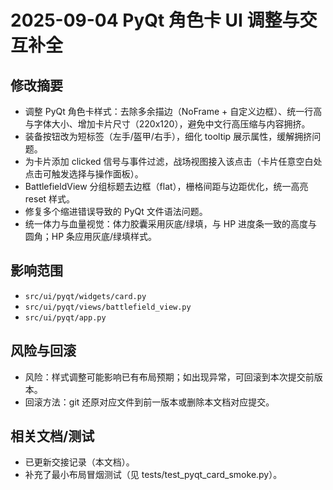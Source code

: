 # 2025-09-04 PyQt 角色卡 UI 调整与交互补全

## 修改摘要
- 调整 PyQt 角色卡样式：去除多余描边（NoFrame + 自定义边框）、统一行高与字体大小、增加卡片尺寸（220x120），避免中文行高压缩与内容拥挤。
- 装备按钮改为短标签（左手/盔甲/右手），细化 tooltip 展示属性，缓解拥挤问题。
- 为卡片添加 clicked 信号与事件过滤，战场视图接入该点击（卡片任意空白处点击可触发选择与操作面板）。
- BattlefieldView 分组标题去边框（flat），栅格间距与边距优化，统一高亮 reset 样式。
- 修复多个缩进错误导致的 PyQt 文件语法问题。
 - 统一体力与血量视觉：体力胶囊采用灰底/绿填，与 HP 进度条一致的高度与圆角；HP 条应用灰底/绿填样式。

## 影响范围
- `src/ui/pyqt/widgets/card.py`
- `src/ui/pyqt/views/battlefield_view.py`
- `src/ui/pyqt/app.py`

## 风险与回滚
- 风险：样式调整可能影响已有布局预期；如出现异常，可回滚到本次提交前版本。
- 回滚方法：git 还原对应文件到前一版本或删除本文档对应提交。

## 相关文档/测试
- 已更新交接记录（本文档）。
- 补充了最小布局冒烟测试（见 tests/test_pyqt_card_smoke.py）。